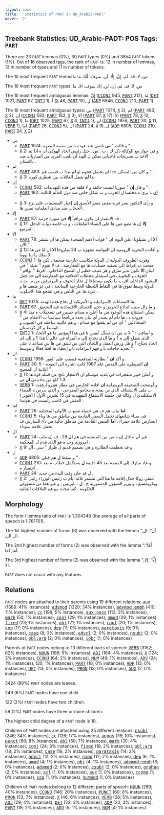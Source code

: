 ```yaml
---
layout: base
title:  'Statistics of PART in UD_Arabic-PADT'
udver: '2'
---
```


## Treebank Statistics: UD_Arabic-PADT: POS Tags: `PART`

There are 23 `PART` lemmas (0%), 30 `PART` types (0%) and 3854 `PART` tokens (1%).
Out of 16 observed tags, the rank of `PART` is: 12 in number of lemmas, 13 in number of types and 11 in number of tokens.

The 10 most frequent `PART` lemmas: سَ، لَا، قَد، لَم، إِنَّ، إِلَّا، لَن، سَوفَ، أَمَّا، مَا

The 10 most frequent `PART` types:  س، لا، قد، لم، إن، لن، إلا، سوف، الا، ما

The 10 most frequent ambiguous lemmas: إِنَّ (<tt><a href="ar_padt-pos-CCONJ.html">CCONJ</a></tt> 945, <tt><a href="ar_padt-pos-PART.html">PART</a></tt> 212), مَا (<tt><a href="ar_padt-pos-DET.html">DET</a></tt> 1021, <tt><a href="ar_padt-pos-PART.html">PART</a></tt> 67, <tt><a href="ar_padt-pos-INTJ.html">INTJ</a></tt> 1), أَ (<tt><a href="ar_padt-pos-X.html">X</a></tt> 48, <tt><a href="ar_padt-pos-PART.html">PART</a></tt> 10), لِ (<tt><a href="ar_padt-pos-ADP.html">ADP</a></tt> 6946, <tt><a href="ar_padt-pos-CCONJ.html">CCONJ</a></tt> 210, <tt><a href="ar_padt-pos-PART.html">PART</a></tt> 1)

The 10 most frequent ambiguous types:  س (<tt><a href="ar_padt-pos-PART.html">PART</a></tt> 1074, <tt><a href="ar_padt-pos-X.html">X</a></tt> 2), لم (<tt><a href="ar_padt-pos-PART.html">PART</a></tt> 483, <tt><a href="ar_padt-pos-X.html">X</a></tt> 3), إن (<tt><a href="ar_padt-pos-CCONJ.html">CCONJ</a></tt> 582, <tt><a href="ar_padt-pos-PART.html">PART</a></tt> 182, <tt><a href="ar_padt-pos-X.html">X</a></tt> 3), إلا (<tt><a href="ar_padt-pos-PART.html">PART</a></tt> 87, <tt><a href="ar_padt-pos-X.html">X</a></tt> 17), الا (<tt><a href="ar_padt-pos-PART.html">PART</a></tt> 78, <tt><a href="ar_padt-pos-X.html">X</a></tt> 12, <tt><a href="ar_padt-pos-CCONJ.html">CCONJ</a></tt> 1), ما (<tt><a href="ar_padt-pos-DET.html">DET</a></tt> 1025, <tt><a href="ar_padt-pos-PART.html">PART</a></tt> 67, <tt><a href="ar_padt-pos-X.html">X</a></tt> 4, <tt><a href="ar_padt-pos-INTJ.html">INTJ</a></tt> 1), ان (<tt><a href="ar_padt-pos-CCONJ.html">CCONJ</a></tt> 1956, <tt><a href="ar_padt-pos-PART.html">PART</a></tt> 30, <tt><a href="ar_padt-pos-X.html">X</a></tt> 11, <tt><a href="ar_padt-pos-VERB.html">VERB</a></tt> 1), اما (<tt><a href="ar_padt-pos-PART.html">PART</a></tt> 26, <tt><a href="ar_padt-pos-CCONJ.html">CCONJ</a></tt> 5), ال (<tt><a href="ar_padt-pos-PART.html">PART</a></tt> 24, <tt><a href="ar_padt-pos-X.html">X</a></tt> 9), ل (<tt><a href="ar_padt-pos-ADP.html">ADP</a></tt> 6805, <tt><a href="ar_padt-pos-CCONJ.html">CCONJ</a></tt> 210, <tt><a href="ar_padt-pos-PART.html">PART</a></tt> 24, <tt><a href="ar_padt-pos-X.html">X</a></tt> 2)


* س
  * <tt><a href="ar_padt-pos-PART.html">PART</a></tt> 1074: و قالت " <b>س</b> نلتقي عند عودة نا من مدينة البصرة " .
  * <tt><a href="ar_padt-pos-X.html">X</a></tt> 2: و في حوار مع الوكالة ذكر ك . ب . <b>س</b> . جيل رئيس اتحاد الهوكى أن ه اذا تم الاخذ ب تصريحات فاجبايى يمكن ل الهند أن تلعب المزيد من المباريات ضد باكستان .
* لم
  * <tt><a href="ar_padt-pos-PART.html">PART</a></tt> 483: و كان من الممكن جدا ان يحصل هجوم لو <b>لم</b> نبدا ب قصف هم " .
  * <tt><a href="ar_padt-pos-X.html">X</a></tt> 3: بدا <b>لم</b> شمل العائلات بين شطري كوريا
* إن
  * <tt><a href="ar_padt-pos-CCONJ.html">CCONJ</a></tt> 582: و قال <b>إن</b> " سوريا ليست خائفة و لا قلقة من هذه التهديدات " .
  * <tt><a href="ar_padt-pos-PART.html">PART</a></tt> 182: <b>إن</b> نا نرى ه مجلسا ل الحرب و ب شكل خاص ضد دول العالم الثالث " .
  * <tt><a href="ar_padt-pos-X.html">X</a></tt> 3: و رأى الدكتور نصر فريد مفتى مصر الأسبق <b>إن</b> إجبار المسلمات على نزع الحجاب ضد مبادئ العلمانية نفس ها .
* إلا
  * <tt><a href="ar_padt-pos-PART.html">PART</a></tt> 87: ف الانتصار لن يكون عراقياً <b>إلا</b> في صورة جزئية .
  * <tt><a href="ar_padt-pos-X.html">X</a></tt> 17: <b>إلا</b> إن ها تضع عين ها على النساء العاملات ، و ب خاصة ذوات الدخل المرتفع .
* الا
  * <tt><a href="ar_padt-pos-PART.html">PART</a></tt> 78: <b>الا</b> ان تشيلوبا اعلن اليوم ان " قوات الامم المتحدة يمكن ها ان تنتشر الان " .
  * <tt><a href="ar_padt-pos-X.html">X</a></tt> 12: و أفادت البحرية الروسية ان الغواصة مجهزة ب 24 صاروخا <b>الا</b> ان ايا من ها لا يملك رأسا نوويا .
  * <tt><a href="ar_padt-pos-CCONJ.html">CCONJ</a></tt> 1: وفرت الظروف الدولية ل الدولة مكاسب خارجية ضخمة ، لٰكن ها جنحت ب إفراط الى تصفية حسابات ها مع المعارضة . ف لا تقوم " تعبئة " في لبنان <b>الا</b> تكون نذير تمزق و هز عنيف خطير ل النسيج الداخلي . افرط " بواقو " الخوف و التخويف في استثمار محطات اختلافية مع المعارضة الى حد جعل المشهد الداخلي اقرب ما يكون مستباحا ل تجار الخوف و المرتزقين من ه . بدت الدولة وسط تفوق ها في التقاط اللحظة الخارجية السانحة ، في عز ضعف ها و غربة ها عن الناس و هي تشجع هذا الاسلوب .
* ما
  * <tt><a href="ar_padt-pos-DET.html">DET</a></tt> 1025: <b>ما</b> الضمانات الإسرائيلية و الأمريكية ل نجاح هذه الهدنة .
  * <tt><a href="ar_padt-pos-PART.html">PART</a></tt> 67: و <b>ما</b> زال سبب اندلاع الحريق و حجم الخسائر الاقتصادية قيد التحقيق .
  * <tt><a href="ar_padt-pos-X.html">X</a></tt> 4: يمكن استنتاج هذه الوعود من ما أعلن ه صدام حسين في تسجيلات ه منذ هروب ه ، <b>ما</b> دام لم يصدر أي بيان يحدد برنامجاً سياسيا ب الانتقام من " المتخاذلين " أي من لم يقفوا مع صدام ، و هم غالبية ساحقة في الجنوب و الوسط و كل كردستان .
  * <tt><a href="ar_padt-pos-INTJ.html">INTJ</a></tt> 1: و أضافت : " لا بد من ان نسأل أنفس نا في هذا المؤتمر ما هو الاتحاد الذي نتطلع إلي ه ؟ و <b>ما</b> الذي تحتاج إلي ه المرأة في عالم نا هذا ؟ و إلى اي اتحاد نحتاج ؟ و هل ورش العمل و اللجان التي س تنبثق من ها س تساعد نا على تحديد حاجات نا و فهم التزامات نا و إعطاء ها افقاً فعالا و موسعا " .
* ان
  * <tt><a href="ar_padt-pos-CCONJ.html">CCONJ</a></tt> 1956: و أكد <b>ان</b> " بطارية المدفعية قصفت على الفور .
  * <tt><a href="ar_padt-pos-PART.html">PART</a></tt> 30: 5 - <b>ان</b> السيطرة على القدس عام 1967 كانت اشارة الى العودة الثانية ل المسيح " .
  * <tt><a href="ar_padt-pos-X.html">X</a></tt> 11: و أعلن خبير متفجرات في بلدية موسكو ان الانفجار ناتج عن قنبلة قوة ها 1،3 كلغ من مادة تي <b>ان</b> تي .
  * <tt><a href="ar_padt-pos-VERB.html">VERB</a></tt> 1: و أوضحت الصحيفة البريطانية <b>ان</b> افادة الحارس في مطار هيثرو ارفقت ب ملف الاستئناف الذي س يقدم ه محامو المقرحي ، و الذي يدرس ه القضاء الاسكتلندي ل وكالة في جلسة الاستماع التمهيدية في 15 تشرين الاول ( اكتوبر ) المقبل في كامب زايست في هولندا .
* اما
  * <tt><a href="ar_padt-pos-PART.html">PART</a></tt> 26: <b>اما</b> ثياب هم ف هي جميلة تشع ب الألوان المختلفة .
  * <tt><a href="ar_padt-pos-CCONJ.html">CCONJ</a></tt> 5: فى ميناء شانغهاى تحمل السفن القادمة من مناطق من ها وباء السارس علامة حمراء . <b>اما</b> السفن القادمة من مناطق خالية من داء السارس ف تحمل علامة سوداء .
* ال
  * <tt><a href="ar_padt-pos-PART.html">PART</a></tt> 24: غير أن ه قال إن ه من بين المشتبه في هم <b>ال</b> 29 ، ف إن ملف امروزى وحد ه هو الذى قدم ل المحكمة .
  * <tt><a href="ar_padt-pos-X.html">X</a></tt> 9: و قد تحطمت الطائرة و هي تصميم قديم ل طراز " سي . <b>ال</b> .
* ل
  * <tt><a href="ar_padt-pos-ADP.html">ADP</a></tt> 6805: و سقط <b>ل</b> هم قتلى " .
  * <tt><a href="ar_padt-pos-CCONJ.html">CCONJ</a></tt> 210: و عاد مبارك إلى المنصة بعد 45 دقيقة <b>ل</b> يستكمل خطاب ه بعد اختصار ه .
  * <tt><a href="ar_padt-pos-PART.html">PART</a></tt> 24: <b>ل</b> قد حان وقت البدء من جديد .
  * <tt><a href="ar_padt-pos-X.html">X</a></tt> 2: تلتقى روكا خلال إقامة ها هنا التى تستمر ثلاثة ايام ب رئيس الوزراء رانيل ويكريمسنغ ، و وزير الشؤون الدستورية ج . <b>ل</b> . بايريس ، و غير هما من مسؤولى الحكومة . كما تبحث مع هم العلاقات الثنائية .

## Morphology

The form / lemma ratio of `PART` is 1.304348 (the average of all parts of speech is 1.761701).

The 1st highest number of forms (3) was observed with the lemma “اَل”: ال, الـ, الـــ.

The 2nd highest number of forms (2) was observed with the lemma “أَمَّا”: أما, اما.

The 3rd highest number of forms (2) was observed with the lemma “إِلَّا”: إلا, الا.

`PART` does not occur with any features.


## Relations

`PART` nodes are attached to their parents using 19 different relations: <tt><a href="ar_padt-dep-aux.html">aux</a></tt> (1589; 41% instances), <tt><a href="ar_padt-dep-advmod.html">advmod</a></tt> (1320; 34% instances), <tt><a href="ar_padt-dep-advmod-emph.html">advmod:emph</a></tt> (410; 11% instances), <tt><a href="ar_padt-dep-cc.html">cc</a></tt> (198; 5% instances), <tt><a href="ar_padt-dep-aux-pass.html">aux:pass</a></tt> (113; 3% instances), <tt><a href="ar_padt-dep-mark.html">mark</a></tt> (50; 1% instances), <tt><a href="ar_padt-dep-conj.html">conj</a></tt> (29; 1% instances), <tt><a href="ar_padt-dep-nmod.html">nmod</a></tt> (29; 1% instances), <tt><a href="ar_padt-dep-fixed.html">fixed</a></tt> (23; 1% instances), <tt><a href="ar_padt-dep-obj.html">obj</a></tt> (21; 1% instances), <tt><a href="ar_padt-dep-root.html">root</a></tt> (20; 1% instances), <tt><a href="ar_padt-dep-cop.html">cop</a></tt> (17; 0% instances), <tt><a href="ar_padt-dep-dep.html">dep</a></tt> (11; 0% instances), <tt><a href="ar_padt-dep-parataxis.html">parataxis</a></tt> (9; 0% instances), <tt><a href="ar_padt-dep-case.html">case</a></tt> (8; 0% instances), <tt><a href="ar_padt-dep-advcl.html">advcl</a></tt> (2; 0% instances), <tt><a href="ar_padt-dep-nsubj.html">nsubj</a></tt> (2; 0% instances), <tt><a href="ar_padt-dep-obl-arg.html">obl:arg</a></tt> (2; 0% instances), <tt><a href="ar_padt-dep-iobj.html">iobj</a></tt> (1; 0% instances)

Parents of `PART` nodes belong to 13 different parts of speech: <tt><a href="ar_padt-pos-VERB.html">VERB</a></tt> (3152; 82% instances), <tt><a href="ar_padt-pos-NOUN.html">NOUN</a></tt> (198; 5% instances), <tt><a href="ar_padt-pos-ADJ.html">ADJ</a></tt> (164; 4% instances), <tt><a href="ar_padt-pos-X.html">X</a></tt> (124; 3% instances), <tt><a href="ar_padt-pos-CCONJ.html">CCONJ</a></tt> (64; 2% instances), <tt><a href="ar_padt-pos-NUM.html">NUM</a></tt> (49; 1% instances), <tt><a href="ar_padt-pos-ADV.html">ADV</a></tt> (24; 1% instances),  (20; 1% instances), <tt><a href="ar_padt-pos-PART.html">PART</a></tt> (18; 0% instances), <tt><a href="ar_padt-pos-ADP.html">ADP</a></tt> (13; 0% instances), <tt><a href="ar_padt-pos-DET.html">DET</a></tt> (13; 0% instances), <tt><a href="ar_padt-pos-PRON.html">PRON</a></tt> (13; 0% instances), <tt><a href="ar_padt-pos-AUX.html">AUX</a></tt> (2; 0% instances)

3424 (89%) `PART` nodes are leaves.

249 (6%) `PART` nodes have one child.

122 (3%) `PART` nodes have two children.

59 (2%) `PART` nodes have three or more children.

The highest child degree of a `PART` node is 10.

Children of `PART` nodes are attached using 25 different relations: <tt><a href="ar_padt-dep-nsubj.html">nsubj</a></tt> (246; 34% instances), <tt><a href="ar_padt-dep-cc.html">cc</a></tt> (126; 17% instances), <tt><a href="ar_padt-dep-appos.html">appos</a></tt> (76; 10% instances), <tt><a href="ar_padt-dep-punct.html">punct</a></tt> (60; 8% instances), <tt><a href="ar_padt-dep-obl.html">obl</a></tt> (50; 7% instances), <tt><a href="ar_padt-dep-mark.html">mark</a></tt> (30; 4% instances), <tt><a href="ar_padt-dep-conj.html">conj</a></tt> (24; 3% instances), <tt><a href="ar_padt-dep-fixed.html">fixed</a></tt> (18; 2% instances), <tt><a href="ar_padt-dep-obl-arg.html">obl:arg</a></tt> (18; 2% instances), <tt><a href="ar_padt-dep-case.html">case</a></tt> (16; 2% instances), <tt><a href="ar_padt-dep-parataxis.html">parataxis</a></tt> (14; 2% instances), <tt><a href="ar_padt-dep-advcl.html">advcl</a></tt> (12; 2% instances), <tt><a href="ar_padt-dep-nmod.html">nmod</a></tt> (12; 2% instances), <tt><a href="ar_padt-dep-dep.html">dep</a></tt> (6; 1% instances), <tt><a href="ar_padt-dep-amod.html">amod</a></tt> (4; 1% instances), <tt><a href="ar_padt-dep-obj.html">obj</a></tt> (4; 1% instances), <tt><a href="ar_padt-dep-advmod-emph.html">advmod:emph</a></tt> (3; 0% instances), <tt><a href="ar_padt-dep-advmod.html">advmod</a></tt> (2; 0% instances), <tt><a href="ar_padt-dep-csubj.html">csubj</a></tt> (2; 0% instances), <tt><a href="ar_padt-dep-orphan.html">orphan</a></tt> (2; 0% instances), <tt><a href="ar_padt-dep-acl.html">acl</a></tt> (1; 0% instances), <tt><a href="ar_padt-dep-aux.html">aux</a></tt> (1; 0% instances), <tt><a href="ar_padt-dep-ccomp.html">ccomp</a></tt> (1; 0% instances), <tt><a href="ar_padt-dep-cop.html">cop</a></tt> (1; 0% instances), <tt><a href="ar_padt-dep-nummod.html">nummod</a></tt> (1; 0% instances)

Children of `PART` nodes belong to 12 different parts of speech: <tt><a href="ar_padt-pos-NOUN.html">NOUN</a></tt> (289; 40% instances), <tt><a href="ar_padt-pos-CCONJ.html">CCONJ</a></tt> (146; 20% instances), <tt><a href="ar_padt-pos-PUNCT.html">PUNCT</a></tt> (60; 8% instances), <tt><a href="ar_padt-pos-PRON.html">PRON</a></tt> (53; 7% instances), <tt><a href="ar_padt-pos-X.html">X</a></tt> (46; 6% instances), <tt><a href="ar_padt-pos-VERB.html">VERB</a></tt> (38; 5% instances), <tt><a href="ar_padt-pos-ADJ.html">ADJ</a></tt> (29; 4% instances), <tt><a href="ar_padt-pos-DET.html">DET</a></tt> (22; 3% instances), <tt><a href="ar_padt-pos-ADP.html">ADP</a></tt> (20; 3% instances), <tt><a href="ar_padt-pos-PART.html">PART</a></tt> (18; 2% instances), <tt><a href="ar_padt-pos-ADV.html">ADV</a></tt> (5; 1% instances), <tt><a href="ar_padt-pos-NUM.html">NUM</a></tt> (4; 1% instances)

